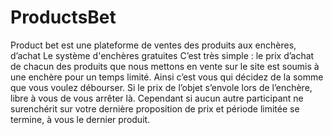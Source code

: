 # ProductsBet
Product bet est une plateforme de ventes des produits aux enchères, d’achat Le système d'enchères gratuites C’est très simple : le prix d’achat de chacun des produits que nous mettons en vente sur le site est soumis à une enchère pour un temps limité. Ainsi c’est vous qui décidez de la somme que vous voulez débourser. Si le prix de l’objet s’envole lors de l’enchère, libre à vous de vous arrêter là. Cependant si aucun autre participant ne surenchérit sur votre dernière proposition de prix et période limitée se termine, à vous le dernier produit.
